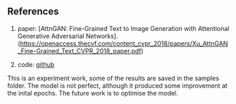 ## References

1. paper: [AttnGAN: Fine-Grained Text to Image Generation with Attentional Generative Adversarial Networks].   (https://openaccess.thecvf.com/content_cvpr_2018/papers/Xu_AttnGAN_Fine-Grained_Text_CVPR_2018_paper.pdf)

2. code: [github](https://github.com/AloneTogetherY/text-to-image-synthesis)



This is an experiment work, some of the results are saved in the samples folder.
The model is not perfect, although it produced some improvement at the inital epochs.
The future work is to optimise the model.
